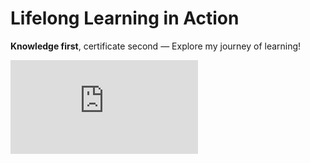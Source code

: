 # Lifelong Learning in Action

**Knowledge first**, certificate second — Explore my journey of learning!

<embed src="https://tpbansal.github.io/CCSK-exam-certificate_APR-18-2022.pdf" type="application/pdf"/>